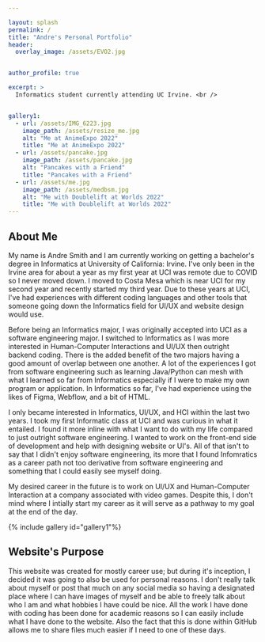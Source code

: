 ```yaml
---

layout: splash
permalink: /
title: "Andre's Personal Portfolio"
header:
  overlay_image: /assets/EVO2.jpg


author_profile: true

excerpt: >
  Informatics student currently attending UC Irvine. <br />


gallery1:
  - url: /assets/IMG_6223.jpg
    image_path: /assets/resize_me.jpg
    alt: "Me at AnimeExpo 2022"
    title: "Me at AnimeExpo 2022"
  - url: /assets/pancake.jpg 
    image_path: /assets/pancake.jpg
    alt: "Pancakes with a Friend"
    title: "Pancakes with a Friend"
  - url: /assets/me.jpg
    image_path: /assets/medbsm.jpg
    alt: "Me with Doublelift at Worlds 2022"
    title: "Me with Doublelift at Worlds 2022"
---
```



## About Me

My name is Andre Smith and I am currently working on getting a bachelor's degree in Informatics at University of California: Irvine. I've only been in the Irvine area for about a year as my first year at UCI was remote due to COVID so I never moved down. I moved to Costa Mesa which is near UCI for my second year and recently started my third year. Due to these years at UCI, I've had experiences with different coding languages and other tools that someone going down the Informatics field for UI/UX and website design would use.

Before being an Informatics major, I was originally accepted into UCI as a software engineering major. I switched to Informatics as I was more interested in Human-Computer Interactions and UI/UX then outright backend coding. There is the added benefit of the two majors having a good amount of overlap between one another. A lot of the experiences I got from software engineering such as learning Java/Python can mesh with what I learned so far from Informatics especially if I were to make my own program or application. In Informatics so far, I've had experience using the likes of Figma, Webflow, and a bit of HTML. 

I only became interested in Informatics, UI/UX, and HCI within the last two years. I took my first Informatic class at UCI and was curious in what it entailed. I found it more inline with what I want to do with my life compared to just outright software engineering. I wanted to work on the front-end side of development and help with designing website or UI's. All of that isn't to say that I didn't enjoy software engineering, its more that I found Infomratics as a career path not too derivative from software engineering and something that I could easily see myself doing.

My desired career in the future is to work on UI/UX and Human-Computer Interaction at a company associated with video games. Despite this, I don't mind where I intially start my career as it will serve as a pathway to my goal at the end of the day. 

{% include gallery id="gallery1"%}

## Website's Purpose

This website was created for mostly career use; but during it's inception, I decided it was going to also be used for personal reasons. I don't really talk about myself or post that much on any social media so having a designated place where I can have images of myself and be able to freely talk about who I am and what hobbies I have could be nice. All the work I have done with coding has been done for academic reasons so I can easily include what I have done to the website. Also the fact that this is done within GitHub allows me to share files much easier if I need to one of these days.